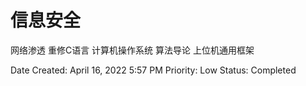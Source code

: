 # 信息安全
网络渗透
重修C语言
计算机操作系统
算法导论
上位机通用框架

Date Created: April 16, 2022 5:57 PM
Priority: Low
Status: Completed